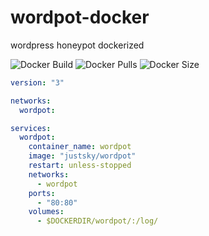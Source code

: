 # wordpot-docker
wordpress honeypot dockerized

![Docker Build](https://github.com/just5ky/wordpot/workflows/Docker/badge.svg) ![Docker Pulls](https://img.shields.io/docker/pulls/justsky/wordpot) ![Docker Size](https://img.shields.io/docker/image-size/justsky/wordpot?color=orange)

```yml
version: "3"

networks:
  wordpot:

services:
  wordpot:
    container_name: wordpot
    image: "justsky/wordpot"
    restart: unless-stopped
    networks:
      - wordpot
    ports:
      - "80:80"
    volumes:
      - $DOCKERDIR/wordpot/:/log/
```
